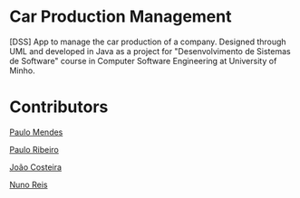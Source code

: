 # Car Production Management
[DSS] App to manage the car production of a company. Designed through UML and developed in Java as a project for "Desenvolvimento de Sistemas de Software" course in Computer Software Engineering at University of Minho.

# Contributors

[Paulo Mendes](https://github.com/PJM97)

[Paulo Ribeiro](https://github.com/paulofr17)

[João Costeira](https://github.com/joaocosteira)

[Nuno Reis](https://github.com/Khirion)
